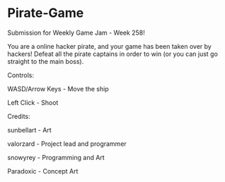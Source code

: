 # Pirate-Game
Submission for Weekly Game Jam - Week 258!

You are a online hacker pirate, and your game has been taken over by hackers! Defeat all the pirate captains in order to win (or you can just go straight to the main boss). 

Controls:

WASD/Arrow Keys  -   Move the ship

Left Click - Shoot

Credits:

sunbellart - Art

valorzard - Project lead and programmer

snowyrey - Programming and Art

Paradoxic - Concept Art
